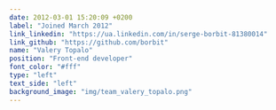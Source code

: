 ```yaml
---
date: 2012-03-01 15:20:09 +0200
label: "Joined March 2012"
link_linkedin: "https://ua.linkedin.com/in/serge-borbit-81380014"
link_github: "https://github.com/borbit"
name: "Valery Topalo"
position: "Front-end developer"
font_color: "#fff"
type: "left"
text_side: "left"
background_image: "img/team_valery_topalo.png"
---
```



